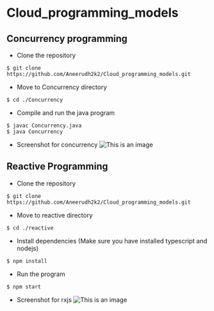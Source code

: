 # Cloud_programming_models

## Concurrency programming
- Clone the repository
```
$ git clone https://github.com/Aneerudh2k2/Cloud_programming_models.git
```
- Move to Concurrency directory
```
$ cd ./Concurrency
```
- Compile and run the java program
```
$ javac Concurrency.java
$ java Concurrency
```
- Screenshot for concurrency
![This is an image](https://s3.amazonaws.com/coffee-cloud.static/Assignment3_screenshots/Concurrency.jpeg)

## Reactive Programming
- Clone the repository
```
$ git clone https://github.com/Aneerudh2k2/Cloud_programming_models.git
```
- Move to reactive directory
```
$ cd ./reactive
```
- Install dependencies (Make sure you have installed typescript and nodejs)
```
$ npm install
```
- Run the program
```
$ npm start
```
- Screenshot for rxjs
![This is an image](https://s3.amazonaws.com/coffee-cloud.static/Assignment3_screenshots/rxjs.jpeg)
